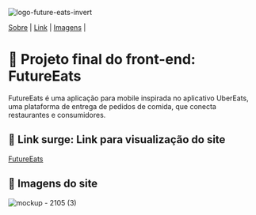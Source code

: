 ![logo-future-eats-invert](https://user-images.githubusercontent.com/98977257/169674813-dd83fb92-0e55-4f54-beab-965e5603ceeb.png)

<p>
<a href="#sobre">Sobre</a> |
<a href="#link">Link</a> |
<a href="#imagens">Imagens</a> |
</p>

<h1 id="sobre">🍴 Projeto final do front-end: FutureEats</h1>

<p>FutureEats é uma aplicação para mobile inspirada no aplicativo UberEats, uma plataforma de entrega de pedidos de comida, que conecta restaurantes e consumidores.</p>

<h2 id="link">🔗 Link surge: Link para visualização do site</h2>

<a href="https://www.google.com/">FutureEats</a>
 
<h2 id="imagens">📱 Imagens do site</h2>

![mockup - 2105 (3)](https://user-images.githubusercontent.com/98977257/169675706-1e158af4-98b6-4c66-bf37-c043c5981c4f.png)
